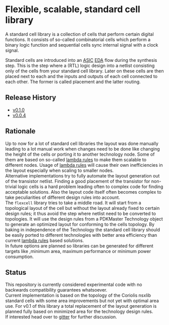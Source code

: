 # Flexible, scalable, standard cell library

A standard cell library is a collection of cells that perform certain digital functions. It consists of so-called combinatorial cells which perform a binary logic function and sequential cells sync internal signal with a clock signal.

Standard cells are introduced into an [ASIC](https://en.wikipedia.org/wiki/Application-specific_integrated_circuit) [EDA](https://en.wikipedia.org/wiki/Electronic_design_automation) flow during the synthesis step. This is the step where a (RTL) logic design into a netlist consisting only of the cells from your standard cell library. Later on these cells are then placed next to each and the inputs and outputs of each cell connected to each other. The former is called placement and the latter routing.

## Release History

* [v0.1.0](https://gitlab.com/Chips4Makers/c4m-flexcell/-/blob/v0.1.0/ReleaseNotes/v0.1.0.md)
* [v0.0.4](https://gitlab.com/Chips4Makers/c4m-flexcell/-/blob/v0.1.0/ReleaseNotes/v0.0.4.md)

## Rationale

Up to now for a lot of standard cell libraries the layout was done manually leading to a lot manual work when changes need to be done like changing the height of the cells or porting it to another technology node. Some of them are based on so-called [lambda rules](http://www.electronics-tutorial.net/Digital-CMOS-Design/CMOS-Layout-Design/CMOS-lambda-Design-Rules/) to make them scalable to different nodes. Usage of [lambda rules](http://www.electronics-tutorial.net/Digital-CMOS-Design/CMOS-Layout-Design/CMOS-lambda-Design-Rules/) will cause their own inefficiencies in the layout especially when scaling to smaller nodes.  
Alternative implementations try to fully automate the layout generation out of the transistor netlist. Finding a good placement of the transistor for non-trivial logic cells is a hard problem leading often to complex code for finding acceptable solutions. Also the layout code itself often becomes complex to take peculiarities of different design rules into account.  
The `flexcell` library tries to take a middle road. It will start from a topological layout of the cell but without the layout already fixed to certain design rules; it thus avoid the step where netlist need to be converted to topologies. It will use the design rules from a PDKMaster Technology object to generate an optimized layout for conforming to the cells topology. By baking in independence of the Technology the standard cell library should be easily ported to different technologies with better area efficiency than current [lambda rules](http://www.electronics-tutorial.net/Digital-CMOS-Design/CMOS-Layout-Design/CMOS-lambda-Design-Rules/) based solutions.  
In future options are planned so libraries can be generated for different targets like ,minimum area, maximum performance or minimum power consumption.

## Status

This repository is currently considered experimental code with no backwards compatibility guarantees whatsoever.  
Current implementation is based on the topology of the Coriolis nsxlib standard cells with some area improvements but not yet with optimal area use. For v0.1 of this library a total replacement of the layout generation is planned fully based on minimized area for the technology design rules.  
If interested head over to [gitter](https://gitter.im/Chips4Makers/community) for further discussion.
